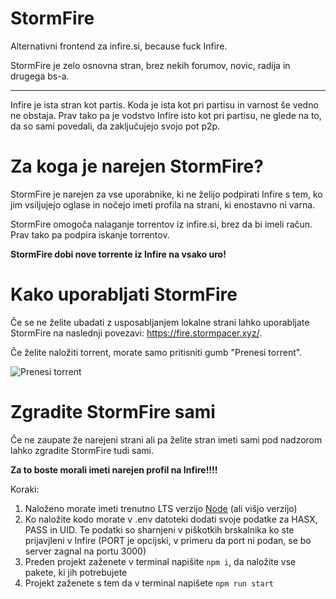 # StormFire
Alternativni frontend za infire.si, because fuck Infire.

StormFire je zelo osnovna stran, brez nekih forumov, novic, radija in drugega bs-a.

---

Infire je ista stran kot partis. Koda je ista kot pri partisu in varnost še vedno ne obstaja. Prav tako pa je vodstvo Infire isto kot pri partisu, ne glede na to, da so sami povedali, da zaključujejo svojo pot p2p.

# Za koga je narejen StormFire?
StormFire je narejen za vse uporabnike, ki ne želijo podpirati Infire s tem, ko jim vsiljujejo oglase in nočejo imeti profila na strani, ki enostavno ni varna.

StormFire omogoča nalaganje torrentov iz infire.si, brez da bi imeli račun. Prav tako pa podpira iskanje torrentov.

**StormFire dobi nove torrente iz Infire na vsako uro!**

# Kako uporabljati StormFire
Če se ne želite ubadati z usposabljanjem lokalne strani lahko uporabljate StormFire na naslednji povezavi: https://fire.stormpacer.xyz/.

Če želite naložiti torrent, morate samo pritisniti gumb "Prenesi torrent".

![Prenesi torrent](https://cloud.stormpacer.xyz/u/librewolf_T9DmyZnN9p.png)

# Zgradite StormFire sami
Če ne zaupate že narejeni strani ali pa želite stran imeti sami pod nadzorom lahko zgradite StormFire tudi sami.

**Za to boste morali imeti narejen profil na Infire!!!!**

Koraki:
1. Naloženo morate imeti trenutno LTS verzijo [Node](https://nodejs.org/en) (ali višjo verzijo)
2. Ko naložite kodo morate v .env datoteki dodati svoje podatke za HASX, PASS in UID. Te podatki so sharnjeni v piškotkih brskalnika ko ste prijavjleni v Infire (PORT je opcijski, v primeru da port ni podan, se bo server zagnal na portu 3000)
3. Preden projekt zaženete v terminal napišite `npm i`, da naložite vse pakete, ki jih potrebujete
4. Projekt zaženete s tem da v terminal napišete `npm run start`
